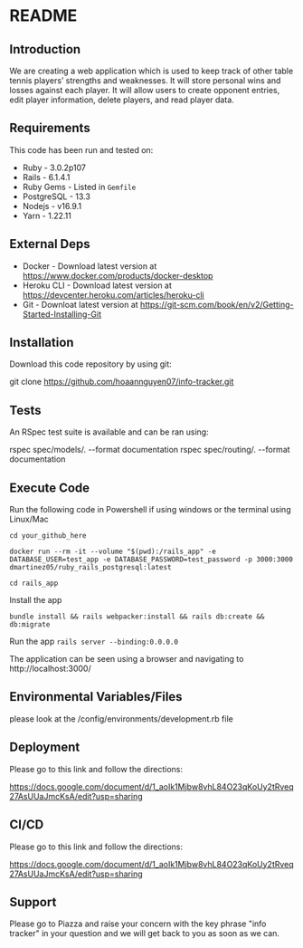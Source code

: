 # README

## Introduction ##

We are creating a web application which is used to keep track of other table tennis players’ strengths and weaknesses. It will store personal wins and losses against each player. It will allow users to create opponent entries, edit player information, delete players, and read player data.

## Requirements ##

This code has been run and tested on:

* Ruby - 3.0.2p107
* Rails - 6.1.4.1
* Ruby Gems - Listed in `Gemfile`
* PostgreSQL - 13.3 
* Nodejs - v16.9.1
* Yarn - 1.22.11


## External Deps  ##

* Docker - Download latest version at https://www.docker.com/products/docker-desktop
* Heroku CLI - Download latest version at https://devcenter.heroku.com/articles/heroku-cli
* Git - Downloat latest version at https://git-scm.com/book/en/v2/Getting-Started-Installing-Git

## Installation ##

Download this code repository by using git:

 git clone https://github.com/hoaannguyen07/info-tracker.git
 
## Tests ##

An RSpec test suite is available and can be ran using:
 


  rspec spec/models/. --format documentation
  rspec spec/routing/. --format documentation

## Execute Code ##

Run the following code in Powershell if using windows or the terminal using Linux/Mac

  `cd your_github_here`

  `docker run --rm -it --volume "$(pwd):/rails_app" -e DATABASE_USER=test_app -e DATABASE_PASSWORD=test_password -p 3000:3000 dmartinez05/ruby_rails_postgresql:latest`

  `cd rails_app`

Install the app

  `bundle install && rails webpacker:install && rails db:create && db:migrate`

Run the app
  `rails server --binding:0.0.0.0`

The application can be seen using a browser and navigating to http://localhost:3000/

## Environmental Variables/Files ##

please look at the /config/environments/development.rb file

## Deployment ##

Please go to this link and follow the directions:

https://docs.google.com/document/d/1_aoIk1Mjbw8vhL84O23qKoUy2tRveq27AsUUaJmcKsA/edit?usp=sharing


## CI/CD ##

Please go to this link and follow the directions:

https://docs.google.com/document/d/1_aoIk1Mjbw8vhL84O23qKoUy2tRveq27AsUUaJmcKsA/edit?usp=sharing

## Support ##

Please go to Piazza and raise your concern with the key phrase "info tracker" in your question and we will get back to you as soon as we can. 

